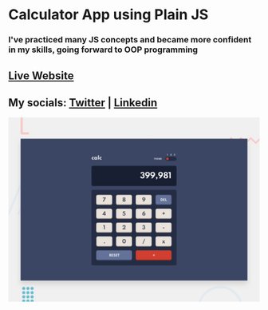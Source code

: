 # Calculator App using Plain JS

### I've practiced many JS concepts and became more confident in my skills, going forward to OOP programming

## [Live Website](https://dragoshcode.github.io/calc-app/)

## My socials: [Twitter](https://twitter.com/dragoshcode) | [Linkedin](https://linkedin.com/in/dragoshcode)

![design-image](assets/design/desktop-preview.jpg)